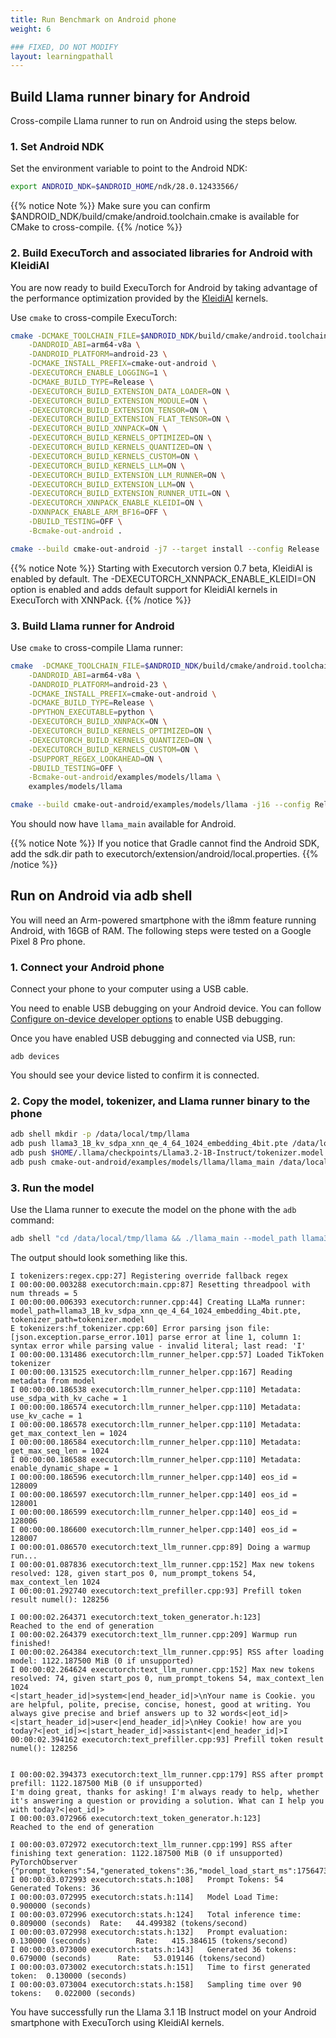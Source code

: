 ```yaml
---
title: Run Benchmark on Android phone
weight: 6

### FIXED, DO NOT MODIFY
layout: learningpathall
---
```


## Build Llama runner binary for Android

Cross-compile Llama runner to run on Android using the steps below.

### 1. Set Android NDK

Set the environment variable to point to the Android NDK:

``` bash
export ANDROID_NDK=$ANDROID_HOME/ndk/28.0.12433566/
```

{{% notice Note %}}
Make sure you can confirm $ANDROID_NDK/build/cmake/android.toolchain.cmake is available for CMake to cross-compile.
{{% /notice %}}

### 2. Build ExecuTorch and associated libraries for Android with KleidiAI

You are now ready to build ExecuTorch for Android by taking advantage of the performance optimization provided by the [KleidiAI](https://gitlab.arm.com/kleidi/kleidiai) kernels.

Use `cmake` to cross-compile ExecuTorch:

``` bash
cmake -DCMAKE_TOOLCHAIN_FILE=$ANDROID_NDK/build/cmake/android.toolchain.cmake \
    -DANDROID_ABI=arm64-v8a \
    -DANDROID_PLATFORM=android-23 \
    -DCMAKE_INSTALL_PREFIX=cmake-out-android \
    -DEXECUTORCH_ENABLE_LOGGING=1 \
    -DCMAKE_BUILD_TYPE=Release \
    -DEXECUTORCH_BUILD_EXTENSION_DATA_LOADER=ON \
    -DEXECUTORCH_BUILD_EXTENSION_MODULE=ON \
    -DEXECUTORCH_BUILD_EXTENSION_TENSOR=ON \
    -DEXECUTORCH_BUILD_EXTENSION_FLAT_TENSOR=ON \
    -DEXECUTORCH_BUILD_XNNPACK=ON \
    -DEXECUTORCH_BUILD_KERNELS_OPTIMIZED=ON \
    -DEXECUTORCH_BUILD_KERNELS_QUANTIZED=ON \
    -DEXECUTORCH_BUILD_KERNELS_CUSTOM=ON \
    -DEXECUTORCH_BUILD_KERNELS_LLM=ON \
    -DEXECUTORCH_BUILD_EXTENSION_LLM_RUNNER=ON \
    -DEXECUTORCH_BUILD_EXTENSION_LLM=ON \
    -DEXECUTORCH_BUILD_EXTENSION_RUNNER_UTIL=ON \
    -DEXECUTORCH_XNNPACK_ENABLE_KLEIDI=ON \
    -DXNNPACK_ENABLE_ARM_BF16=OFF \
    -DBUILD_TESTING=OFF \
    -Bcmake-out-android .

cmake --build cmake-out-android -j7 --target install --config Release
```
{{% notice Note %}}
Starting with Executorch version 0.7 beta, KleidiAI is enabled by default. The -DEXECUTORCH_XNNPACK_ENABLE_KLEIDI=ON option is enabled and adds default support for KleidiAI kernels in ExecuTorch with XNNPack.
{{% /notice %}}

### 3. Build Llama runner for Android

Use `cmake` to cross-compile Llama runner:

``` bash
cmake  -DCMAKE_TOOLCHAIN_FILE=$ANDROID_NDK/build/cmake/android.toolchain.cmake \
    -DANDROID_ABI=arm64-v8a \
    -DANDROID_PLATFORM=android-23 \
    -DCMAKE_INSTALL_PREFIX=cmake-out-android \
    -DCMAKE_BUILD_TYPE=Release \
    -DPYTHON_EXECUTABLE=python \
    -DEXECUTORCH_BUILD_XNNPACK=ON \
    -DEXECUTORCH_BUILD_KERNELS_OPTIMIZED=ON \
    -DEXECUTORCH_BUILD_KERNELS_QUANTIZED=ON \
    -DEXECUTORCH_BUILD_KERNELS_CUSTOM=ON \
    -DSUPPORT_REGEX_LOOKAHEAD=ON \
    -DBUILD_TESTING=OFF \
    -Bcmake-out-android/examples/models/llama \
    examples/models/llama

cmake --build cmake-out-android/examples/models/llama -j16 --config Release
```

You should now have `llama_main` available for Android.

{{% notice Note %}}
If you notice that Gradle cannot find the Android SDK, add the sdk.dir path to executorch/extension/android/local.properties.
{{% /notice %}}

## Run on Android via adb shell
You will need an Arm-powered smartphone with the i8mm feature running Android, with 16GB of RAM. The following steps were tested on a Google Pixel 8 Pro phone.

### 1. Connect your Android phone

Connect your phone to your computer using a USB cable.

You need to enable USB debugging on your Android device. You can follow [Configure on-device developer options](https://developer.android.com/studio/debug/dev-options) to enable USB debugging.

Once you have enabled USB debugging and connected via USB, run:

```
adb devices
```

You should see your device listed to confirm it is connected.

### 2. Copy the model, tokenizer, and Llama runner binary to the phone

``` bash
adb shell mkdir -p /data/local/tmp/llama
adb push llama3_1B_kv_sdpa_xnn_qe_4_64_1024_embedding_4bit.pte /data/local/tmp/llama/
adb push $HOME/.llama/checkpoints/Llama3.2-1B-Instruct/tokenizer.model /data/local/tmp/llama/
adb push cmake-out-android/examples/models/llama/llama_main /data/local/tmp/llama/
```


### 3. Run the model

Use the Llama runner to execute the model on the phone with the `adb` command:

``` bash
adb shell "cd /data/local/tmp/llama && ./llama_main --model_path llama3_1B_kv_sdpa_xnn_qe_4_64_1024_embedding_4bit.pte --tokenizer_path tokenizer.model --prompt '<|start_header_id|>system<|end_header_id|>\nYour name is Cookie. you are helpful, polite, precise, concise, honest, good at writing. You always give precise and brief answers up to 32 words<|eot_id|><|start_header_id|>user<|end_header_id|>\nHey Cookie! how are you today?<|eot_id|><|start_header_id|>assistant<|end_header_id|>' --warmup=1 --cpu_threads=5"
```

The output should look something like this.

```
I tokenizers:regex.cpp:27] Registering override fallback regex
I 00:00:00.003288 executorch:main.cpp:87] Resetting threadpool with num threads = 5
I 00:00:00.006393 executorch:runner.cpp:44] Creating LLaMa runner: model_path=llama3_1B_kv_sdpa_xnn_qe_4_64_1024_embedding_4bit.pte, tokenizer_path=tokenizer.model
E tokenizers:hf_tokenizer.cpp:60] Error parsing json file: [json.exception.parse_error.101] parse error at line 1, column 1: syntax error while parsing value - invalid literal; last read: 'I'
I 00:00:00.131486 executorch:llm_runner_helper.cpp:57] Loaded TikToken tokenizer
I 00:00:00.131525 executorch:llm_runner_helper.cpp:167] Reading metadata from model
I 00:00:00.186538 executorch:llm_runner_helper.cpp:110] Metadata: use_sdpa_with_kv_cache = 1
I 00:00:00.186574 executorch:llm_runner_helper.cpp:110] Metadata: use_kv_cache = 1
I 00:00:00.186578 executorch:llm_runner_helper.cpp:110] Metadata: get_max_context_len = 1024
I 00:00:00.186584 executorch:llm_runner_helper.cpp:110] Metadata: get_max_seq_len = 1024
I 00:00:00.186588 executorch:llm_runner_helper.cpp:110] Metadata: enable_dynamic_shape = 1
I 00:00:00.186596 executorch:llm_runner_helper.cpp:140] eos_id = 128009
I 00:00:00.186597 executorch:llm_runner_helper.cpp:140] eos_id = 128001
I 00:00:00.186599 executorch:llm_runner_helper.cpp:140] eos_id = 128006
I 00:00:00.186600 executorch:llm_runner_helper.cpp:140] eos_id = 128007
I 00:00:01.086570 executorch:text_llm_runner.cpp:89] Doing a warmup run...
I 00:00:01.087836 executorch:text_llm_runner.cpp:152] Max new tokens resolved: 128, given start_pos 0, num_prompt_tokens 54, max_context_len 1024
I 00:00:01.292740 executorch:text_prefiller.cpp:93] Prefill token result numel(): 128256

I 00:00:02.264371 executorch:text_token_generator.h:123]
Reached to the end of generation
I 00:00:02.264379 executorch:text_llm_runner.cpp:209] Warmup run finished!
I 00:00:02.264384 executorch:text_llm_runner.cpp:95] RSS after loading model: 1122.187500 MiB (0 if unsupported)
I 00:00:02.264624 executorch:text_llm_runner.cpp:152] Max new tokens resolved: 74, given start_pos 0, num_prompt_tokens 54, max_context_len 1024
<|start_header_id|>system<|end_header_id|>\nYour name is Cookie. you are helpful, polite, precise, concise, honest, good at writing. You always give precise and brief answers up to 32 words<|eot_id|><|start_header_id|>user<|end_header_id|>\nHey Cookie! how are you today?<|eot_id|><|start_header_id|>assistant<|end_header_id|>I 00:00:02.394162 executorch:text_prefiller.cpp:93] Prefill token result numel(): 128256


I 00:00:02.394373 executorch:text_llm_runner.cpp:179] RSS after prompt prefill: 1122.187500 MiB (0 if unsupported)
I'm doing great, thanks for asking! I'm always ready to help, whether it's answering a question or providing a solution. What can I help you with today?<|eot_id|>
I 00:00:03.072966 executorch:text_token_generator.h:123]
Reached to the end of generation

I 00:00:03.072972 executorch:text_llm_runner.cpp:199] RSS after finishing text generation: 1122.187500 MiB (0 if unsupported)
PyTorchObserver {"prompt_tokens":54,"generated_tokens":36,"model_load_start_ms":1756473387815,"model_load_end_ms":1756473388715,"inference_start_ms":1756473389893,"inference_end_ms":1756473390702,"prompt_eval_end_ms":1756473390023,"first_token_ms":1756473390023,"aggregate_sampling_time_ms":22,"SCALING_FACTOR_UNITS_PER_SECOND":1000}
I 00:00:03.072993 executorch:stats.h:108] 	Prompt Tokens: 54    Generated Tokens: 36
I 00:00:03.072995 executorch:stats.h:114] 	Model Load Time:		0.900000 (seconds)
I 00:00:03.072996 executorch:stats.h:124] 	Total inference time:		0.809000 (seconds)  Rate: 	44.499382 (tokens/second)
I 00:00:03.072998 executorch:stats.h:132] 	Prompt evaluation:	0.130000 (seconds)          Rate: 	415.384615 (tokens/second)
I 00:00:03.073000 executorch:stats.h:143] 	Generated 36 tokens:	0.679000 (seconds)      Rate: 	53.019146 (tokens/second)
I 00:00:03.073002 executorch:stats.h:151] 	Time to first generated token:	0.130000 (seconds)
I 00:00:03.073004 executorch:stats.h:158] 	Sampling time over 90 tokens:	0.022000 (seconds)
```

You have successfully run the Llama 3.1 1B Instruct model on your Android smartphone with ExecuTorch using KleidiAI kernels.
